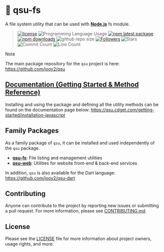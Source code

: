 # 💾 qsu-fs

A file system utility that can be used with **[Node.js](https://nodejs.org)** fs module.

> [![license](https://img.shields.io/badge/license-MIT-blue.svg)](https://github.com/jooy2/qsu-fs/blob/main/LICENSE) ![Programming Language Usage](https://img.shields.io/github/languages/top/jooy2/qsu-fs) [![npm latest package](https://img.shields.io/npm/v/qsu-fs/latest.svg)](https://www.npmjs.com/package/qsu-fs) [![npm downloads](https://img.shields.io/npm/dm/qsu-fs.svg)](https://www.npmjs.com/package/qsu-fs) ![github repo size](https://img.shields.io/github/repo-size/jooy2/qsu-fs) [![Followers](https://img.shields.io/github/followers/jooy2?style=social)](https://github.com/jooy2) ![Stars](https://img.shields.io/github/stars/jooy2/qsu-fs?style=social) ![Commit Count](https://img.shields.io/github/commit-activity/y/jooy2/qsu-fs) ![Line Count](https://img.shields.io/tokei/lines/github/jooy2/qsu-fs)

> [!NOTE]
>
> The main package repository for the `qsu` project is here: https://github.com/jooy2/qsu

## [Documentation (Getting Started & Method Reference)](https://qsu.cdget.com/getting-started/installation-javascript)

Installing and using the package and defining all the utility methods can be found on the documentation page below: https://qsu.cdget.com/getting-started/installation-javascript

## Family Packages

As a family package of `qsu`, it can be installed and used independently of the `qsu` package.

- **[qsu-fs](https://github.com/jooy2/qsu-fs)**: File listing and management utilities
- **[qsu-web](https://github.com/jooy2/qsu-web)**: Utilities for website front-end & back-end services

In addition, `qsu` is also available for the Dart language: https://github.com/jooy2/qsu-dart

## Contributing

Anyone can contribute to the project by reporting new issues or submitting a pull request. For more information, please see [CONTRIBUTING.md](CONTRIBUTING.md).

## License

Please see the [LICENSE](LICENSE) file for more information about project owners, usage rights, and more.
